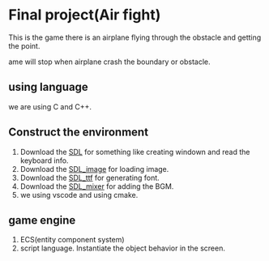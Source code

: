# Final project(Air fight)
This is the game there is an airplane flying through the obstacle and getting the point.

ame will stop when airplane crash the boundary or obstacle.
## using language
we are using C and C++.
## Construct the environment
1. Download the [SDL](https://github.com/libsdl-org/SDL/releases/tag/release-2.30.3) for something like creating windown and read the keyboard info.
2. Download the [SDL_image](https://wiki.libsdl.org/SDL2/Libraries#sdl_image) for loading image.
3. Download the [SDL_ttf](https://wiki.libsdl.org/SDL2/Libraries#sdl_ttf) for generating font.
4. Download the [SDL_mixer](https://wiki.libsdl.org/SDL2/Libraries#sdl_mixer) for adding the BGM.
5. we using vscode and using cmake.
## game engine
1. ECS(entity component system)
2. script language. Instantiate the object behavior in the screen.


